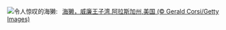 ![](https://www.bing.com/th?id=OHR.IcebergOtter_ZH-CN0972467238_UHD.jpg&w=1000)令人惊叹的海獭:&nbsp;&ensp;[海獭，威廉王子湾,阿拉斯加州,美国 (© Gerald Corsi/Getty Images)](https://www.bing.com/th?id=OHR.IcebergOtter_ZH-CN0972467238_UHD.jpg)
<br><br/>
